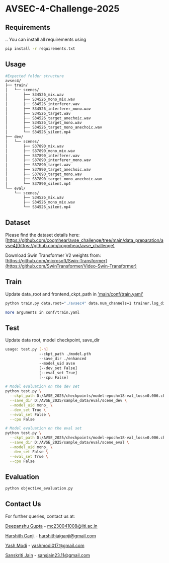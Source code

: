 # AVSEC-4-Challenge-2025
## Requirements
..
You can install all requirements using 
```bash
pip install -r requirements.txt
```

## Usage

```bash
#Expected folder structure
avsec4/
├── train/
│   └── scenes/
│       ├── S34526_mix.wav
│       ├── S34526_mono_mix.wav
│       ├── S34526_interferer.wav
│       ├── S34526_interferer_mono.wav
│       ├── S34526_target.wav
│       ├── S34526_target_anechoic.wav
│       ├── S34526_target_mono.wav
│       ├── S34526_target_mono_anechoic.wav
│       └── S34526_silent.mp4
├── dev/
│   └── scenes/
│       ├── S37890_mix.wav
│       ├── S37890_mono_mix.wav
│       ├── S37890_interferer.wav
│       ├── S37890_interferer_mono.wav
│       ├── S37890_target.wav
│       ├── S37890_target_anechoic.wav
│       ├── S37890_target_mono.wav
│       ├── S37890_target_mono_anechoic.wav
│       └── S37890_silent.mp4
└── eval/
    └── scenes/
        ├── S34526_mix.wav
        ├── S34526_mono_mix.wav
        └── S34526_silent.mp4

```

## Dataset

Please find the dataset details here: [https://github.com/cogmhear/avse_challenge/tree/main/data_preparation/avse4](https://github.com/cogmhear/avse_challenge)

Download Swin Transformer V2 weights from: [https://github.com/microsoft/Swin-Transformer](https://github.com/SwinTransformer/Video-Swin-Transformer)

## Train

Update data_root and frontend_ckpt_path in ['main/conf/train.yaml'](https://github.com/mtanveer1/AVSEC-4-Challenge-2025/blob/main/conf/train.yaml)

```bash
python train.py data.root="./avsec4" data.num_channels=1 trainer.log_dir="./logs" data.batch_size=8 trainer.accelerator=gpu trainer.gpus=1

more arguments in conf/train.yaml
```

## Test

Update data root, model checkpoint, save_dir

```bash
usage: test.py [-h] 
               --ckpt_path ./model.pth 
               --save_dir ./enhanced 
               --model_uid avse 
               [--dev_set False] 
               [--eval_set True] 
               [--cpu False]

# Model evaluation on the dev set
python test.py \
  --ckpt_path D:/AVSE_2025/checkpoints/model-epoch=18-val_loss=0.006.ckpt \
  --save_dir D:/AVSE_2025/sample_data/eval/scene_dev \
  --model_uid mono_ \
  --dev_set True \
  --eval_set False \
  --cpu False

# Model evaluation on the eval set
python test.py \
  --ckpt_path D:/AVSE_2025/checkpoints/model-epoch=18-val_loss=0.006.ckpt \
  --save_dir D:/AVSE_2025/sample_data/eval/scene_eval \
  --model_uid mono_ \
  --dev_set False \
  --eval_set True \
  --cpu False
```

## Evaluation

```bash  
python objective_evaluation.py
```

## Contact Us
For further queries, contact us at:

[Deepanshu Gupta](https://github.com/Deepanshu41008) - mc230041008@iiti.ac.in

[Harshith Ganji](https://github.com/Aach1) - harshithjaiganji@gmail.com

[Yash Modi](https://github.com/YashModi21) - yashmodi017@gmail.com

[Sanskriti Jain](https://github.com/Sanskriti-hello) - sansjain23.11@gmail.com








